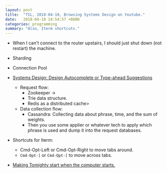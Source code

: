 ```yaml
---
layout: post
title:  "TIL, 2018-04-10, Browsing Systems Design on Youtube."
date:   2018-04-10 14:54:57 +0800
categories: programming
summary: "Also, Iterm shortcuts."
---
```


- When I can't connect to the router upstairs, I should just shut down (not restart) the machine.
- Sharding
- Connection Pool

- [Systems Design: Design Autocomplete or Type-ahead Suggestions](https://www.youtube.com/watch?v=us0qySiUsGU)
  - Request flow:
    - Zookeeper ->
    - Trie data structure.
    - Redis as a distributed cache>
  - Data collection flow:
    - Cassandra: Collecting data about phrase, time, and the sum of weights.
    - Then you use some applier or whatever tech to apply which phrase is used and dump it into the request databases.

- Shortcuts for Iterm:
  - Cmd-Opt-Left or Cmd-Opt-Right to move tabs around.
  - `Cmd-Opt-]` or `Cmd-Opt-[` to move across tabs.
- [Making Tomighty start when the computer starts.](https://www.howtogeek.com/228467/how-to-make-a-program-run-at-startup-on-any-computer/)
